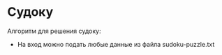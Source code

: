 # Судоку
Алгоритм для решения судоку: 
* На вход можно подать любые данные из файла sudoku-puzzle.txt
